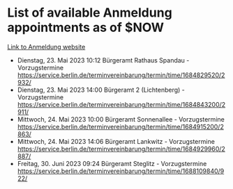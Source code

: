 # List of available Anmeldung appointments as of $NOW
[Link to Anmeldung website](https://service.berlin.de/terminvereinbarung/termin/tag.php?termin=1&anliegen[]=120686&dienstleisterlist=122210,122217,327316,122219,327312,122227,327314,122231,327346,122243,327348,122254,122252,329742,122260,329745,122262,329748,122271,327278,122273,327274,122277,327276,330436,122280,327294,122282,327290,122284,327292,122291,327270,122285,327266,122286,327264,122296,327268,150230,329760,122297,327286,122294,327284,122312,329763,122314,329775,122304,327330,122311,327334,122309,327332,317869,122281,327352,122279,329772,122283,122276,327324,122274,327326,122267,329766,122246,327318,122251,327320,122257,327322,122208,327298,122226,327300&herkunft=http%3A%2F%2Fservice.berlin.de%2Fdienstleistung%2F120686%2F)
- Dienstag, 23. Mai 2023 10:12 Bürgeramt Rathaus Spandau - Vorzugstermine https://service.berlin.de/terminvereinbarung/termin/time/1684829520/2932/
- Dienstag, 23. Mai 2023 14:00 Bürgeramt 2 (Lichtenberg) - Vorzugstermine https://service.berlin.de/terminvereinbarung/termin/time/1684843200/2911/
- Mittwoch, 24. Mai 2023 10:00 Bürgeramt Sonnenallee - Vorzugstermine https://service.berlin.de/terminvereinbarung/termin/time/1684915200/2863/
- Mittwoch, 24. Mai 2023 14:06 Bürgeramt Lankwitz - Vorzugstermine https://service.berlin.de/terminvereinbarung/termin/time/1684929960/2887/
- Freitag, 30. Juni 2023 09:24 Bürgeramt Steglitz - Vorzugstermine https://service.berlin.de/terminvereinbarung/termin/time/1688109840/922/

